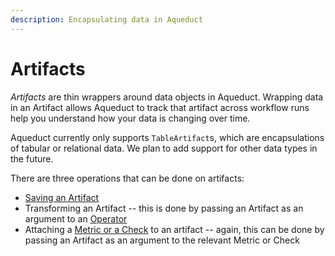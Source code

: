 ```yaml
---
description: Encapsulating data in Aqueduct
---
```


# Artifacts

_Artifacts_ are thin wrappers around data objects in Aqueduct. Wrapping data in an Artifact allows Aqueduct to track that artifact across workflow runs help you understand how your data is changing over time.&#x20;

Aqueduct currently only supports `TableArtifact`s, which are encapsulations of tabular or relational data. We plan to add support for other data types in the future.

There are three operations that can be done on artifacts:

* [Saving an Artifact](artifacts/saving-an-artifact.md)
* Transforming an Artifact -- this is done by passing an Artifact as an argument to an [Operator](operators.md)
* Attaching a [Metric or a Check](metrics-and-checks/) to an artifact -- again, this can be done by passing an Artifact as an argument to the relevant Metric or Check

